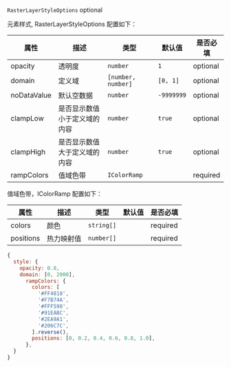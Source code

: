 `RasterLayerStyleOptions` optional

元素样式, RasterLayerStyleOptions 配置如下：

| 属性        | 描述                         | 类型               | 默认值     | 是否必填 |
| ----------- | ---------------------------- | ------------------ | ---------- | -------- |
| opacity     | 透明度                       | `number`           | `1`        | optional |
| domain      | 定义域                       | `[number, number]` | `[0, 1]`   | optional |
| noDataValue | 默认空数据                   | `number`           | `-9999999` | optional |
| clampLow    | 是否显示数值小于定义域的内容 | `number`           | `true`     | optional |
| clampHigh   | 是否显示数值大于定义域的内容 | `number`           | `true`     | optional |
| rampColors  | 值域色带                     | `IColorRamp`       |            | required |

值域色带，IColorRamp 配置如下：

| 属性      | 描述       | 类型       | 默认值 | 是否必填 |
| --------- | ---------- | ---------- | ------ | -------- |
| colors    | 颜色       | `string[]` |        | required |
| positions | 热力映射值 | `number[]` |        | required |

```js
{
  style: {
    opacity: 0.8,
    domain: [0, 2000],
      rampColors: {
        colors: [
          '#FF4818',
          '#F7B74A',
          '#FFF598',
          '#91EABC',
          '#2EA9A1',
          '#206C7C',
        ].reverse(),
        positions: [0, 0.2, 0.4, 0.6, 0.8, 1.0],
      },
  }
}
```

